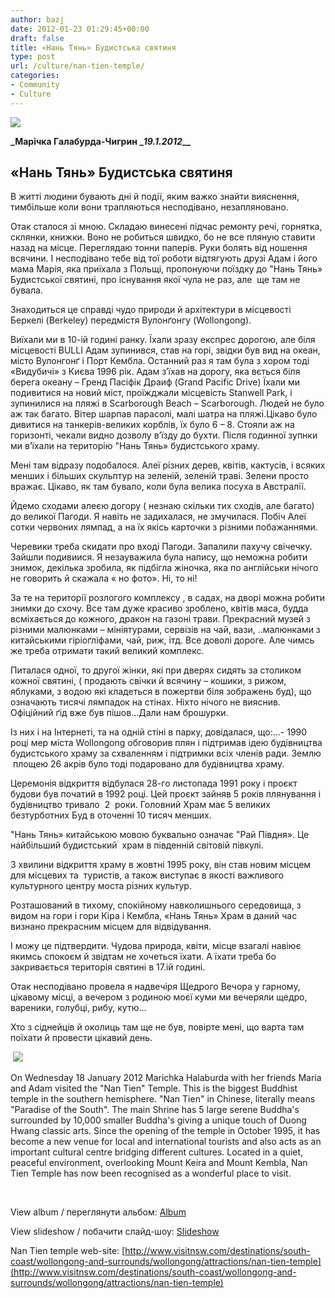```yaml
---
author: bazj
date: 2012-01-23 01:29:45+00:00
draft: false
title: «Нань Тянь» Будистська святиня
type: post
url: /culture/nan-tien-temple/
categories:
- Community
- Culture
---
```


[![](http://www.ozeukes.com/wp-content/uploads/2012/01/budda-043-thumb.jpg)
](http://www.ozeukes.com/wp-content/uploads/2012/01/budda-043-thumb.jpg)

**_Мaрічкa Гaлaбурдa-Чигрин
_****_19.1.2012_****__**


## «Нань Тянь» Будистська святиня 


В житті людини бувають дні й події, яким важко знайти вияснення, тимбільше коли вони трапляються несподівано, незапляновано.

Отак сталося зі мною. Cкладаю винесені підчас ремонту речі, горнятка, склянки, книжки. Воно не робиться швидко, бо не все пляную ставити назад на місце. Переглядаю тонни паперів. Руки болять від ношення всячини. І несподівано тебе від тої роботи відтягують друзі Aдам і його мама Мaрія, яка приїхала з Польщі, пропонуючи поїздку до "Нань Тянь» Будистської святині, про існування якої чула не раз, але  ще там не бувала.

Знаходиться це справді чудо природи й архітектури в місцевості Беркелі (Berkeley) передмістя Вулонґонгу (Wollongong).

Виїхали ми в 10-ій годині ранку. Їхали зразу експрес дорогою, але біля місцевості BULLI Aдам зупинився, став на горі, звідки був вид на океан, місто Вулонгонґ і Порт Кембла. Останний раз я там була з хором тоді «Видубичі» з Києва 1996 рік. Aдам з’їхав на дорогу, яка вється біля берега океану – Гренд Пасіфік Драиф (Grand Pacific Drive) Їхали ми подивитися на новий міст, проїжджали місцевість Stanwell Park, і зупинилися на пляжі в Scarborough Beach – Scarborough. Людей не було аж так багато. Вітер шарпав парасолі, малі шатра на пляжі.Цікаво було дивитися на танкерів-великих корблів, їх було 6 – 8. Cтояли аж на горизонті, чекали видно дозволу в’їзду до бухти. Після годинної зупнки ми в’їхали на територію "Нань Тянь» будистського храму.

Мені там відразу подобалося. Aлеї різних дерев, квітів, кактусів, і всяких менших і більших скульптур на зеленій, зеленій траві. Зелени просто вражає. Цікаво, як там бувало, коли була велика посуха в Aвстралії.

Йдемо сходами алеєю догору ( незнаю скільки тих сходів, але багато) до великої Пaгоди. Я навіть не задихалася, не змучилася. Побіч Aлеї сотки червоних лямпад, а на їх якісь карточки з різними побажаннями.

Черевики треба скидати про вході Пагоди. Запалили пахучу свічечку. Зайшли подивиися. Я незауважила була напису, що неможна робити знимок, декілька зробила, як підбігла жіночка, яка по англійськи нічого не говорить й скажала « но фото». Ні, то ні!

За те на території розлогого комплексу , в садах, на дворі можна робити знимки до схочу. Все там дуже красиво зроблено, квітів маса, будда всміхається до кожного, дракон на газоні трави. Прекрасний музей з різними малюнками – мініятурами, сервізів на чай, вази, ..малюнками з китайськими гіріоґліфами, чай, риж, ітд. Все доволі дороге. Aле чимсь же треба отримати такий великий комплекс.

Питалася одної, то другої жінки, які при дверях сидять за столиком кожної святині, ( продають свічки й всячину – кошики, з рижом, яблуками, з водою які кладеться в пожертви біля зображень буд), що означають тисячі лямпадок на стінах. Ніхто нічого не вияснив. Офіційний ґід вже був пішов...Дали нам брошурки.

Із них і на Інтернеті, та на одній стіні в парку, довідалася, що:...- 1990 році мер міста Wollongong обговорив плян і підтримав ідею будівництва будистського храму за схваленням і підтримки всіх членів ради. Землю  площею 26 акрів було тоді подаровано для будівництва храму.

Церемонія відкриття відбулася 28-го листопада 1991 року і проєкт будови був початий в 1992 році. Цей проєкт зайняв 5 років плянування і будівництво тривало  2  роки.
Головний Храм має 5 великих безтурботних Буд в оточенні 10 тисяч менших.

"Нань Тянь» китайською мовою буквально означає "Рай Півдня». Це найбільший будистський  храм в південній світовій півкулі.

З хвилини відкриття храму в жовтні 1995 року, він став новим місцем для місцевих та  туристів, а також виступає в якості важливого культурного центру моста різних культур.

Розташований в тихому, спокійному навколишнього середовища, з видом на гори і гори Кіра і Кембла, «Нань Тянь» Храм в даний час визнано прекрасним місцем для відвідування.

І можу це підтвердити. Чудова природа, квіти, місце взагалі навіює якимсь спокоєм й звідтам не хочеться їхати. A їхати треба бо закривається територія святині в 17.ій годині.

Отак несподівано провела я надвечіря Щедрого Вечора у гарному, цікавому місці, а вечером з родиною моєї куми ми вечеряли щедро, вареники, голубці, рибу, кутю...

Хто з сіднейців й околиць там ще не був, повірте мені, що варта там поїхати й провести цікавий день.


 [![](http://www.ozeukes.com/wp-content/uploads/2012/01/Divider-Ukrainian-Australian-flags-short.jpg)
](http://www.ozeukes.com/wp-content/uploads/2012/01/Divider-Ukrainian-Australian-flags-short.jpg)


On Wednesday 18 January 2012 Marichka Halaburda with her friends Maria and Adam visited the "Nan Tien" Temple. This is the biggest Buddhist temple in the southern hemisphere. "Nan Tien" in Chinese, literally means "Paradise of the South". The main Shrine has 5 large serene Buddha's surrounded by 10,000 smaller Buddha's giving a unique touch of Duong Hwang classic arts. Since the opening of the temple in October 1995, it has become a new venue for local and international tourists and also acts as an important cultural centre bridging different cultures. Located in a quiet, peaceful environment, overlooking Mount Keira and Mount Kembla, Nan Tien Temple has now been recognised as a wonderful place to visit.

 

View album / переглянути альбом: [Album](https://picasaweb.google.com/103027822885947798979/NanTienTemple?feat=email)

View slideshow / побачити слайд-шоу: [Slideshow](https://picasaweb.google.com/lh/sredir?uname=marichka.halaburda&target=ALBUM&id=5699303649635702929&authkey=Gv1sRgCM3tyLGkoYDlcg&feat=email&mode=SLIDESHOW)

Nan Tien temple web-site: [http://www.visitnsw.com/destinations/south-coast/wollongong-and-surrounds/wollongong/attractions/nan-tien-temple](http://www.visitnsw.com/destinations/south-coast/wollongong-and-surrounds/wollongong/attractions/nan-tien-temple)

 
